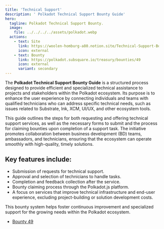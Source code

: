 ```yaml
---
title: 'Technical Support'
description: ' Polkadot Technical Support Bounty Guide'
hero:
  tagline: Polkadot Technical Support Bounty.
  image: 
    file: ../../../../assets/polkadot.webp
  actions:
    - text: Site
      link: https://woolen-homburg-a80.notion.site/Technical-Support-Bounty-Guide-d8b8940275e5425194b00c1739ac88a2
      icon: external
    - text: Bounty
      link: https://polkadot.subsquare.io/treasury/bounties/49
      icon: external
      variant: secondary
---
```


The **Polkadot Technical Support Bounty Guide** is a structured process designed to provide efficient and specialized technical assistance to projects and stakeholders within the Polkadot ecosystem. Its purpose is to enhance the user experience by connecting individuals and teams with qualified technicians who can address specific technical needs, such as issues related to Substrate, Ink, XCM, UI/UX, and other ecosystem tools.

This guide outlines the steps for both requesting and offering technical support services, as well as the necessary forms to submit and the process for claiming bounties upon completion of a support task. The initiative promotes collaboration between business development (BD) teams, ambassadors, and technicians, ensuring that the ecosystem can operate smoothly with high-quality, timely solutions.

## Key features include:
- Submission of requests for technical support.
- Approval and selection of technicians to handle tasks.
- Completion and feedback collection after the service.
- Bounty claiming process through the Polkadot.js platform.
- A focus on services that improve technical infrastructure and end-user experience, excluding project-building or solution development costs.

This bounty system helps foster continuous improvement and specialized support for the growing needs within the Polkadot ecosystem.

- [Bounty 49](https://polkadot.subsquare.io/treasury/bounties/49)
